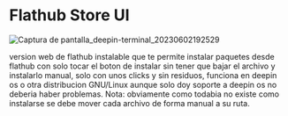 # Flathub Store UI

![Captura de pantalla_deepin-terminal_20230602192529](https://github.com/krafairus/flathub-store-ui/assets/64279814/29d3aac4-3143-4843-a4c6-c3dfec6122ab)

version web de flathub instalable que te permite instalar paquetes desde flathub con solo tocar el boton de instalar sin tener que bajar el archivo y instalarlo manual, solo con unos clicks y sin residuos, funciona en deepin os o otra distribucion GNU/Linux aunque solo doy soporte a deepin os no deberia haber problemas.
 Nota: obviamente como todabia no existe como instalarse se debe mover cada archivo de forma manual a su ruta.
